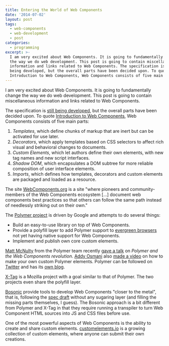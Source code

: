 ```yaml
---
title: Entering the World of Web Components
date: '2014-07-02'
layout: post
tags:
  - web-components
  - web-development
  - post
categories:
  - programming
excerpt: >-
  I am very excited about Web Components. It is going to fundamentally change
  the way we do web development. This post is going to contain miscellaneous
  information and links related to Web Components. The specification is still
  being developed, but the overall parts have been decided upon. To quote
  Introduction to Web Components, Web Components consists of five main parts...
---
```

I am very excited about Web Components. It is going to fundamentally change the way we do web development. This post is going to contain miscellaneous information and links related to Web Components.

The specification is [still being developed](http://www.w3.org/standards/techs/components), but the overall parts have been decided upon. To quote [Introduction to Web Components](http://www.w3.org/TR/components-intro/), Web Components consists of five main parts:

 1. *Templates*, which define chunks of markup that are inert but can be activated for use later.
 2. *Decorators*, which apply templates based on CSS selectors to affect rich visual and behavioral changes to documents.
 3. *Custom Elements*, which let authors define their own elements, with new tag names and new script interfaces.
 4. *Shadow DOM*, which encapsulates a DOM subtree for more reliable composition of user interface elements.
 5. *Imports*, which defines how templates, decorators and custom elements are packaged and loaded as a resource.

The site [WebComponents.org](http://webcomponents.org) is a site "where pioneers and community-members of the Web Components ecosystem \[...\] document web components best practices so that others can follow the same path instead of needlessly striking out on their own."

The [Polymer project](http://www.polymer-project.org/) is driven by Google and attempts to do several things:

 * Build an easy-to-use library on top of Web Components.
 * Provide a polyfill layer to add Polymer support to [evergreen browsers](http://tomdale.net/2013/05/evergreen-browsers/) not yet having native support for Web Components.
 * Implement and publish own core custom elements.

[Matt McNulty](https://twitter.com/mattsmcnulty) from the Polymer team recently [gave a talk](https://www.youtube.com/watch?v=yRbOSdAe_JU) on *Polymer and the Web Components revolution*. [Addy Osmani](https://twitter.com/addyosmani) also [made a video](https://www.youtube.com/watch?v=2toYLLcoY14) on how to make your own custom Polymer elements. Polymer can be followed on [Twitter](http://twitter.com/polymer) and has its [own blog](https://blog.polymer-project.org).

[X-Tag](http://x-tags.org) is a Mozilla project with a goal similar to that of Polymer. The two projects even share the polyfill layer.

[Bosonic](http://bosonic.github.io) provide tools to develop Web Components "closer to the metal", that is, following the [spec draft](http://www.w3.org/TR/components-intro) without any sugaring layer (and filling the missing parts themselves, I guess). The Bosonic approach is a bit different from Polymer and X-Tag in that they require running a transpiler to turn Web Component HTML sources into JS and CSS files before use.

One of the most powerful aspects of Web Components is the ability to create and share custom elements. [customelements.io](http://customelements.io) is a growing collection of custom elements, where anyone can submit their own creations.
